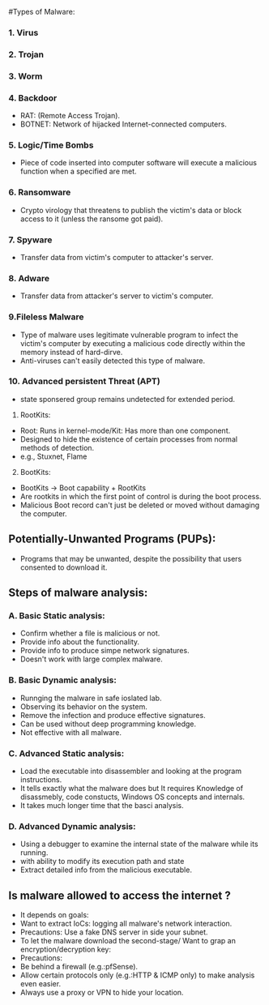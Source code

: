 #Types of Malware:

### 1. Virus
### 2. Trojan
### 3. Worm
### 4. Backdoor
 - RAT: (Remote Access Trojan).
 - BOTNET: Network of hijacked Internet-connected computers.

### 5. Logic/Time Bombs
 - Piece of code inserted into computer software will execute a malicious function when a specified are met.

### 6. Ransomware
 - Crypto virology that threatens to publish the victim's data or block access to it (unless the ransome got paid).

### 7. Spyware
 - Transfer data from victim's computer to attacker's server.

### 8. Adware 
 - Transfer data from attacker's server to victim's computer.

### 9.Fileless Malware
 - Type of malware uses legitimate vulnerable program to infect the victim's computer by executing a malicious code directly within the memory instead of hard-dirve.
 - Anti-viruses can't easily detected this type of malware.

### 10. Advanced persistent Threat (APT)
 - state sponsered group remains undetected for extended period.
 1. RootKits:
  - Root: Runs in kernel-mode/Kit: Has more than one component.
  - Designed to hide the existence of certain processes from normal methods of detection.
  - e.g., Stuxnet, Flame
 2. BootKits:
  - BootKits -> Boot capability + RootKits
  - Are rootkits in which the first point of control is during the boot process.
  - Malicious Boot record can't just be deleted or moved without damaging the computer.

## Potentially-Unwanted Programs (PUPs):
 - Programs that may be unwanted, despite the possibility that users consented to download it.

## Steps of malware analysis:

### A. Basic Static analysis:
 - Confirm whether a file is malicious or not.
 - Provide info about the functionality.
 - Provide info to produce simpe network signatures.
 - Doesn't work with large complex malware.

### B. Basic Dynamic analysis:
 - Runnging the malware in safe ioslated lab.
 - Observing its behavior on the system.
 - Remove the infection and produce effective signatures.
 - Can be used without deep programming knowledge.
 - Not effective with all malware.

### C. Advanced Static analysis:
 - Load the executable into disassembler and looking at the program instructions.
 - It tells exactly what the malware does but It requires Knowledge of disassmebly, code constucts, Windows OS concepts and internals.
 - It takes much longer time that the basci analysis.

### D. Advanced Dynamic analysis:
 - Using a debugger to examine the internal  state of the malware while its running.
 - with ability to modify its execution path and state
 - Extract detailed info from the malicious executable.
 
## Is malware allowed to access the internet ?
 - It depends on goals:
  - Want to extract IoCs: logging all malware's network interaction.
  - Precautions: Use a fake DNS server in side your subnet.
 - To let the malware download the second-stage/ Want to grap an encryption/decryption key:
  - Precautions:
   - Be behind a firewall (e.g.:pfSense).
   - Allow certain protocols only (e.g.:HTTP & ICMP only) to make analysis even easier.
   - Always use a proxy or VPN to hide your location.